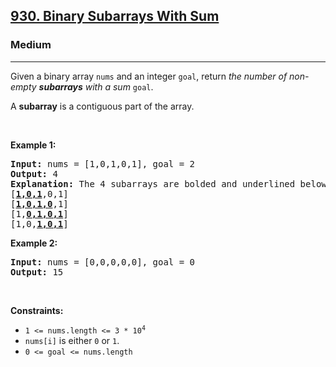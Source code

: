 <h2><a href="https://leetcode.com/problems/binary-subarrays-with-sum/">930. Binary Subarrays With Sum</a></h2><h3>Medium</h3><hr><div style="user-select: auto;"><p style="user-select: auto;">Given a binary array <code style="user-select: auto;">nums</code> and an integer <code style="user-select: auto;">goal</code>, return <em style="user-select: auto;">the number of non-empty <strong style="user-select: auto;">subarrays</strong> with a sum</em> <code style="user-select: auto;">goal</code>.</p>

<p style="user-select: auto;">A <strong style="user-select: auto;">subarray</strong> is a contiguous part of the array.</p>

<p style="user-select: auto;">&nbsp;</p>
<p style="user-select: auto;"><strong style="user-select: auto;">Example 1:</strong></p>

<pre style="user-select: auto;"><strong style="user-select: auto;">Input:</strong> nums = [1,0,1,0,1], goal = 2
<strong style="user-select: auto;">Output:</strong> 4
<strong style="user-select: auto;">Explanation:</strong> The 4 subarrays are bolded and underlined below:
[<u style="user-select: auto;"><strong style="user-select: auto;">1,0,1</strong></u>,0,1]
[<u style="user-select: auto;"><strong style="user-select: auto;">1,0,1,0</strong></u>,1]
[1,<u style="user-select: auto;"><strong style="user-select: auto;">0,1,0,1</strong></u>]
[1,0,<u style="user-select: auto;"><strong style="user-select: auto;">1,0,1</strong></u>]
</pre>

<p style="user-select: auto;"><strong style="user-select: auto;">Example 2:</strong></p>

<pre style="user-select: auto;"><strong style="user-select: auto;">Input:</strong> nums = [0,0,0,0,0], goal = 0
<strong style="user-select: auto;">Output:</strong> 15
</pre>

<p style="user-select: auto;">&nbsp;</p>
<p style="user-select: auto;"><strong style="user-select: auto;">Constraints:</strong></p>

<ul style="user-select: auto;">
	<li style="user-select: auto;"><code style="user-select: auto;">1 &lt;= nums.length &lt;= 3 * 10<sup style="user-select: auto;">4</sup></code></li>
	<li style="user-select: auto;"><code style="user-select: auto;">nums[i]</code> is either <code style="user-select: auto;">0</code> or <code style="user-select: auto;">1</code>.</li>
	<li style="user-select: auto;"><code style="user-select: auto;">0 &lt;= goal &lt;= nums.length</code></li>
</ul></div>